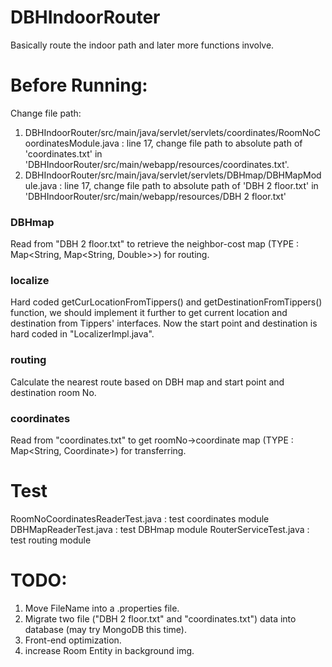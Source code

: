 # DBHIndoorRouter
Basically route the indoor path and later more functions involve.

# Before Running:
Change file path: 
1. DBHIndoorRouter/src/main/java/servlet/servlets/coordinates/RoomNoCoordinatesModule.java : line 17, change file path to absolute path of 'coordinates.txt' in 'DBHIndoorRouter/src/main/webapp/resources/coordinates.txt'.
2. DBHIndoorRouter/src/main/java/servlet/servlets/DBHmap/DBHMapModule.java : line 17, change file path to absolute path of 'DBH 2 floor.txt' in 'DBHIndoorRouter/src/main/webapp/resources/DBH 2 floor.txt'

### DBHmap
Read from "DBH 2 floor.txt" to retrieve the neighbor-cost map (TYPE : Map<String, Map<String, Double>>) for routing.
### localize
Hard coded getCurLocationFromTippers() and getDestinationFromTippers() function, we should implement it further to get current location and destination from Tippers' interfaces.
Now the start point and destination is hard coded in "LocalizerImpl.java".
### routing
Calculate the nearest route based on DBH map and start point and destination room No.
### coordinates
Read from "coordinates.txt" to get roomNo->coordinate map (TYPE : Map<String, Coordinate>) for transferring.

# Test
RoomNoCoordinatesReaderTest.java : test coordinates module
DBHMapReaderTest.java : test DBHmap module
RouterServiceTest.java : test routing module

# TODO:
1. Move FileName into a .properties file.
2. Migrate two file ("DBH 2 floor.txt" and "coordinates.txt") data into database (may try MongoDB this time).
3. Front-end optimization.
4. increase Room Entity in background img.